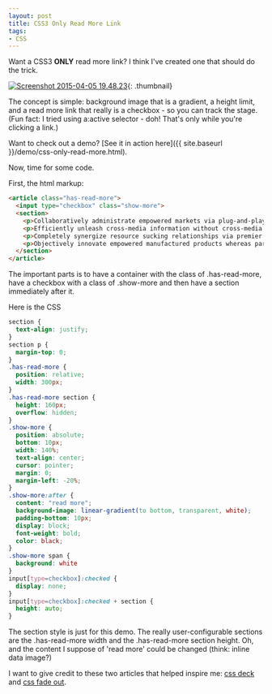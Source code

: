 ```yaml
---
layout: post
title: CSS3 Only Read More Link
tags:
- CSS
---
```

Want a CSS3 **ONLY** read more link?  I think I've created one that should do the trick.

[![Screenshot 2015-04-05 19.48.23](/uploads/2015/Screenshot-2015-04-05-19.48.23-300x223.png)](/uploads/2015/Screenshot-2015-04-05-19.48.23.png){: .thumbnail}

The concept is simple: background image that is a gradient, a height limit, and a read more link that really is a checkbox - so you can track the stage. (Fun fact: I tried using a:active selector - doh!  That's only while you're clicking a link.)

Want to check out a demo?  [See it in action here]({{ site.baseurl }}/demo/css-only-read-more.html).

Now, time for some code.

First, the html markup:

```html
<article class="has-read-more">
  <input type="checkbox" class="show-more">
  <section>
    <p>Collaboratively administrate empowered markets via plug-and-play networks. Dynamically procrastinate B2C users after installed base benefits. Dramatically visualize customer directed convergence without revolutionary ROI.</p>
    <p>Efficiently unleash cross-media information without cross-media value. Quickly maximize timely deliverables for real-time schemas. Dramatically maintain clicks-and-mortar solutions without functional solutions.</p>
    <p>Completely synergize resource sucking relationships via premier niche markets. Professionally cultivate one-to-one customer service with robust ideas. Dynamically innovate resource-leveling customer service for state of the art customer service.</p>
    <p>Objectively innovate empowered manufactured products whereas parallel platforms. Holisticly predominate extensible testing procedures for reliable supply chains. Dramatically engage top-line web services vis-a-vis cutting-edge deliverables.</p>
  </section>
</article>
```

The important parts is to have a container with the class of .has-read-more, have a checkbox with a class of .show-more and then have a section immediately after it.

Here is the CSS

```css
section {
  text-align: justify;
}
section p {
  margin-top: 0;
}
.has-read-more {
  position: relative;
  width: 300px;
}
.has-read-more section {
  height: 160px;
  overflow: hidden;
}
.show-more {
  position: absolute;
  bottom: 10px;
  width: 140%;
  text-align: center;
  cursor: pointer;
  margin: 0;
  margin-left: -20%;
}
.show-more:after {
  content: "read more";
  background-image: linear-gradient(to bottom, transparent, white);
  padding-bottom: 10px;
  display: block;
  font-weight: bold;
  color: black;
}
.show-more span {
  background: white
}
input[type=checkbox]:checked {
  display: none;
}
input[type=checkbox]:checked + section {
  height: auto;
}
```

The section style is just for this demo.  The really user-configurable sections are the .has-read-more width and the .has-read-more section height.  Oh, and the content I suppose of 'read more' could be changed (think: inline data image?)

I want to give credit to these two articles that helped inspire me: [css deck](http://cssdeck.com/labs/css-only-showhide) and [css fade out](https://css-tricks.com/text-fade-read-more/).
